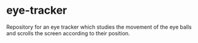 # eye-tracker
Repository for an eye tracker which studies the movement of the eye balls and scrolls the screen according to their position. 
